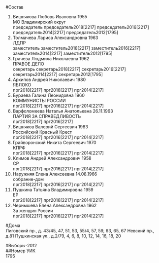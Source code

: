 #Состав  
1. Вишнякова Любовь Ивановна 1955  
    МО Владимирский округ  
    председатель председатель2018[2217] председатель2016[2217] председатель2014[2217] председатель2012[1795]  
2. Толмачева Лариса Александровна 1963  
    ЛДПР  
    заместитель заместитель2018[2217] заместитель2016[2217] заместитель2014[2217] заместитель2012[1795]  
3. Грачева Людмила Николаевна 1962  
    ПРАВОЕ ДЕЛО  
    секретарь секретарь2018[2217] секретарь2016[2217] секретарь2014[2217] секретарь2012[1795]  
4. Архипов Андрей Николаевич 1980  
    ЯБЛОКО  
    прг2018[2217] прг2016[2217] прг2014[2217]  
5. Бураева Галина Леонидовна 1960  
    КОММУНИСТЫ РОССИИ  
    прг2018[2217] прг2016[2217] прг2014[2217]  
6. Варфоломеева Наталья Анатольевна 26.11.1963  
    ПАРТИЯ ЗА СПРАВЕДЛИВОСТЬ  
    прг2018[2217] прг2016[2217]  
7. Вишняков Валерий Сергеевич 1983  
    Российский Красный Крест  
    прг2018[2217] прг2016[2217] прг2014[2217]  
8. Грайворонский Никита Сергеевич 1970  
    КПРФ  
    прг2018[2217] прг2016[2217] прг2014[2217]  
9. Климов Андрей Александрович 1958  
    СР  
    прг2018[2217] прг2016[2217] прг2014[2217]  
10. Наружняя Елена Алексеевна 14.08.1966  
    собрание-дом  
    прг2018[2217] прг2016[2217] прг2014[2217]  
11. Пушкина Татьяна Владимировна 1959  
    ЕР  
    прг2018[2217] прг2016[2217] прг2014[2217]  
12. Чернышева Елена Александровна 1962  
    За женщин России  
    прг2018[2217] прг2016[2217] прг2014[2217]  

#Дома  
Лиговский пр., д. 43/45, 47, 51, 53, 55/4, 57, 59, 63, 65, 67 Невский пр., д.81 Пушкинская ул., д.2/79, 4, 6, 8, 10, 12, 14, 16, 18, 20  
  
#Выборы-2012  
##Номер УИК  
1795  
